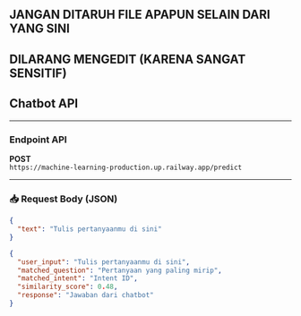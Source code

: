 ## JANGAN DITARUH FILE APAPUN SELAIN DARI YANG SINI 

## DILARANG MENGEDIT (KARENA SANGAT SENSITIF)

## Chatbot API
---

### Endpoint API
**POST**  
`https://machine-learning-production.up.railway.app/predict`

---

### 📥 Request Body (JSON)

```json
{
  "text": "Tulis pertanyaanmu di sini"
}

{
  "user_input": "Tulis pertanyaanmu di sini",
  "matched_question": "Pertanyaan yang paling mirip",
  "matched_intent": "Intent ID",
  "similarity_score": 0.48,
  "response": "Jawaban dari chatbot"
}

